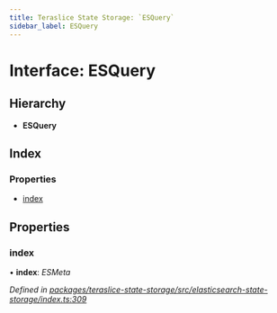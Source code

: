 ```yaml
---
title: Teraslice State Storage: `ESQuery`
sidebar_label: ESQuery
---
```


# Interface: ESQuery

## Hierarchy

* **ESQuery**

## Index

### Properties

* [index](esquery.md#index)

## Properties

###  index

• **index**: *ESMeta*

*Defined in [packages/teraslice-state-storage/src/elasticsearch-state-storage/index.ts:309](https://github.com/terascope/teraslice/blob/653cf7530/packages/teraslice-state-storage/src/elasticsearch-state-storage/index.ts#L309)*
